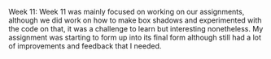 Week 11:
Week 11 was mainly focused on working on our assignments, although we did work on how to make box shadows and experimented with the code on that, it was a challenge to learn but interesting nonetheless. My assignment was starting to form up into its final form although still had a lot of improvements and feedback that I needed.
